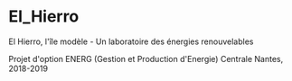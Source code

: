 # El_Hierro
El Hierro, l'île modèle - Un laboratoire des énergies renouvelables

Projet d'option ENERG (Gestion et Production d'Energie)
Centrale Nantes, 2018-2019
